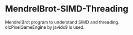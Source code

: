 # MendrelBrot-SIMD-Threading
MendrelBrot program to understand SIMD and threading. olcPixelGameEngine by javidx9 is used.
